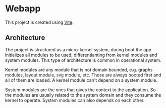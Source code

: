 # Webapp
This project is created using [Vite](https://github.com/vitejs/vite).

## Architecture

The project is structured as a micro-kernel system, during boot the app initializes all modules to be used, differentianting from kernel modules and system modules. This type of architecture is common in operational system.

Kernel modules are any module that is not domain bounded, e.g. graphs modules, layout module, svg module, etc. Those are always booted first and all of them are loaded. A kernel module can't depend on a system module.

System modules are the ones that gives the context to the application. So the modules are usually related to the system domain and they consume the kernel to operate. System modules can also depends on each other.